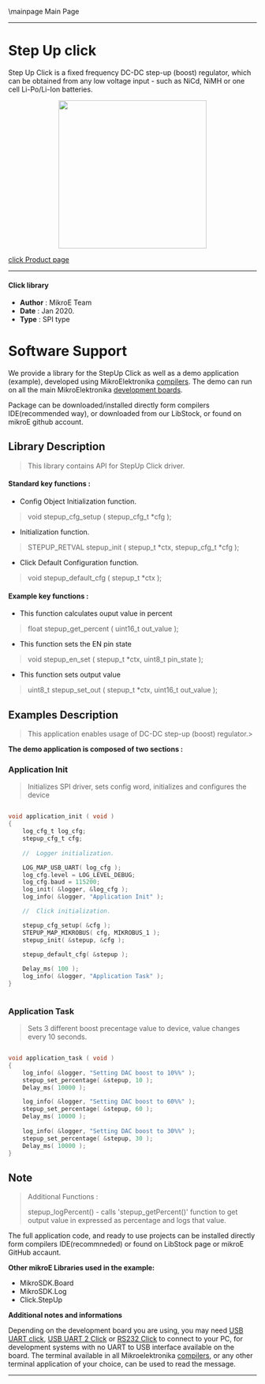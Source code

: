 \mainpage Main Page
 
 

---
# Step Up click

Step Up Click is a fixed frequency DC-DC step-up (boost) regulator, which can be obtained from any low voltage input - such as NiCd, NiMH or one cell Li-Po/Li-Ion batteries.

<p align="center">
  <img src="https://download.mikroe.com/images/click_for_ide/stepup_click.png" height=300px>
</p>

[click Product page](<https://www.mikroe.com/step-up-click>)

---


#### Click library 

- **Author**        : MikroE Team
- **Date**          : Jan 2020.
- **Type**          : SPI type


# Software Support

We provide a library for the StepUp Click 
as well as a demo application (example), developed using MikroElektronika 
[compilers](https://shop.mikroe.com/compilers). 
The demo can run on all the main MikroElektronika [development boards](https://shop.mikroe.com/development-boards).

Package can be downloaded/installed directly form compilers IDE(recommended way), or downloaded from our LibStock, or found on mikroE github account. 

## Library Description

> This library contains API for StepUp Click driver.

#### Standard key functions :

- Config Object Initialization function.
> void stepup_cfg_setup ( stepup_cfg_t *cfg ); 
 
- Initialization function.
> STEPUP_RETVAL stepup_init ( stepup_t *ctx, stepup_cfg_t *cfg );

- Click Default Configuration function.
> void stepup_default_cfg ( stepup_t *ctx );


#### Example key functions :

- This function calculates ouput value in percent
> float stepup_get_percent ( uint16_t out_value );
 
- This function sets the EN pin state
> void stepup_en_set ( stepup_t *ctx, uint8_t pin_state );

- This function sets output value
> uint8_t stepup_set_out ( stepup_t *ctx, uint16_t out_value );

## Examples Description

> This application enables usage of DC-DC step-up (boost) regulator.>

**The demo application is composed of two sections :**

### Application Init 

> Initializes SPI driver, sets config word, initializes and configures the device

```c

void application_init ( void )
{
    log_cfg_t log_cfg;
    stepup_cfg_t cfg;
    
    //  Logger initialization.

    LOG_MAP_USB_UART( log_cfg );
    log_cfg.level = LOG_LEVEL_DEBUG;
    log_cfg.baud = 115200;
    log_init( &logger, &log_cfg );
    log_info( &logger, "Application Init" );

    //  Click initialization.

    stepup_cfg_setup( &cfg );
    STEPUP_MAP_MIKROBUS( cfg, MIKROBUS_1 );
    stepup_init( &stepup, &cfg );
    
    stepup_default_cfg( &stepup );

    Delay_ms( 100 );
    log_info( &logger, "Application Task" );
}
  
```

### Application Task

> Sets 3 different boost precentage value to device, value changes every 10 seconds.


```c

void application_task ( void )
{
    log_info( &logger, "Setting DAC boost to 10%%" );
    stepup_set_percentage( &stepup, 10 );
    Delay_ms( 10000 );

    log_info( &logger, "Setting DAC boost to 60%%" );
    stepup_set_percentage( &stepup, 60 );
    Delay_ms( 10000 );
    
    log_info( &logger, "Setting DAC boost to 30%%" );
    stepup_set_percentage( &stepup, 30 );
    Delay_ms( 10000 );
}

```

## Note

> Additional Functions :
> 
> stepup_logPercent() - calls 'stepup_getPercent()' function to get output
> value in expressed as percentage and logs that value. 

The full application code, and ready to use projects can be  installed directly form compilers IDE(recommneded) or found on LibStock page or mikroE GitHub accaunt.

**Other mikroE Libraries used in the example:** 

- MikroSDK.Board
- MikroSDK.Log
- Click.StepUp

**Additional notes and informations**

Depending on the development board you are using, you may need 
[USB UART click](https://shop.mikroe.com/usb-uart-click), 
[USB UART 2 Click](https://shop.mikroe.com/usb-uart-2-click) or 
[RS232 Click](https://shop.mikroe.com/rs232-click) to connect to your PC, for 
development systems with no UART to USB interface available on the board. The 
terminal available in all Mikroelektronika 
[compilers](https://shop.mikroe.com/compilers), or any other terminal application 
of your choice, can be used to read the message.



---
